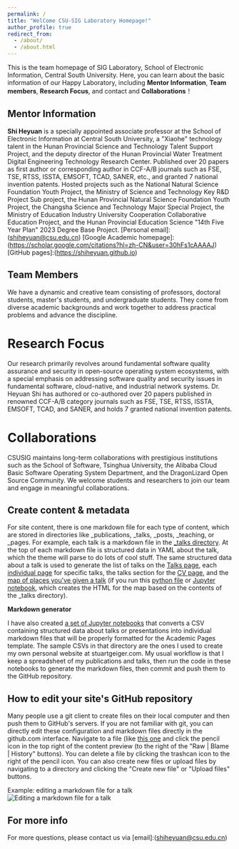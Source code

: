```yaml
---
permalink: /
title: "WelCome CSU-SIG Laboratory Homepage!"
author_profile: true
redirect_from: 
  - /about/
  - /about.html
---
```

This is the team homepage of SIG Laboratory, School of Electronic Information, Central South University. Here, you can learn about the basic information of our Happy Laboratory, including 	**Mentor Information**, 	**Team members**, 	**Research Focus**, and contact and **Collaborations**！

Mentor Information
------
**Shi Heyuan** is a specially appointed associate professor at the School of Electronic Information at Central South University, a "Xiaohe" technology talent in the Hunan Provincial Science and Technology Talent Support Project, and the deputy director of the Hunan Provincial Water Treatment Digital Engineering Technology Research Center.  Published over 20 papers as first author or corresponding author in CCF-A/B journals such as FSE, TSE, RTSS, ISSTA, EMSOFT, TCAD, SANER, etc., and granted 7 national invention patents. Hosted projects such as the National Natural Science Foundation Youth Project, the Ministry of Science and Technology Key R&D Project Sub project, the Hunan Provincial Natural Science Foundation Youth Project, the Changsha Science and Technology Major Special Project, the Ministry of Education Industry University Cooperation Collaborative Education Project, and the Hunan Provincial Education Science "14th Five Year Plan" 2023 Degree Base Project.
 [Personal email]:(shiheyuan@csu.edu.cn)
 [Google Academic homepage]:(https://scholar.google.com/citations?hl=zh-CN&user=30hFs1cAAAAJ)
 [GitHub pages]:(https://shiheyuan.github.io)
 
Team Members
------
We have a dynamic and creative team consisting of professors, doctoral students, master's students, and undergraduate students. They come from diverse academic backgrounds and work together to address practical problems and advance the discipline.

Research Focus
======
Our research primarily revolves around fundamental software quality assurance and security in open-source operating system ecosystems, with a special emphasis on addressing software quality and security issues in fundamental software, cloud-native, and industrial network systems. Dr. Heyuan Shi has authored or co-authored over 20 papers published in renowned CCF-A/B category journals such as FSE, TSE, RTSS, ISSTA, EMSOFT, TCAD, and SANER, and holds 7 granted national invention patents.

Collaborations
======
CSUSIG maintains long-term collaborations with prestigious institutions such as the School of Software, Tsinghua University, the Alibaba Cloud Basic Software Operating System Department, and the DragonLizard Open Source Community. We welcome students and researchers to join our team and engage in meaningful collaborations.



Create content & metadata
------
For site content, there is one markdown file for each type of content, which are stored in directories like _publications, _talks, _posts, _teaching, or _pages. For example, each talk is a markdown file in the [_talks directory](https://github.com/academicpages/academicpages.github.io/tree/master/_talks). At the top of each markdown file is structured data in YAML about the talk, which the theme will parse to do lots of cool stuff. The same structured data about a talk is used to generate the list of talks on the [Talks page](https://academicpages.github.io/talks), each [individual page](https://academicpages.github.io/talks/2012-03-01-talk-1) for specific talks, the talks section for the [CV page](https://academicpages.github.io/cv), and the [map of places you've given a talk](https://academicpages.github.io/talkmap.html) (if you run this [python file](https://github.com/academicpages/academicpages.github.io/blob/master/talkmap.py) or [Jupyter notebook](https://github.com/academicpages/academicpages.github.io/blob/master/talkmap.ipynb), which creates the HTML for the map based on the contents of the _talks directory).

**Markdown generator**

I have also created [a set of Jupyter notebooks](https://github.com/academicpages/academicpages.github.io/tree/master/markdown_generator
) that converts a CSV containing structured data about talks or presentations into individual markdown files that will be properly formatted for the Academic Pages template. The sample CSVs in that directory are the ones I used to create my own personal website at stuartgeiger.com. My usual workflow is that I keep a spreadsheet of my publications and talks, then run the code in these notebooks to generate the markdown files, then commit and push them to the GitHub repository.

How to edit your site's GitHub repository
------
Many people use a git client to create files on their local computer and then push them to GitHub's servers. If you are not familiar with git, you can directly edit these configuration and markdown files directly in the github.com interface. Navigate to a file (like [this one](https://github.com/academicpages/academicpages.github.io/blob/master/_talks/2012-03-01-talk-1.md) and click the pencil icon in the top right of the content preview (to the right of the "Raw | Blame | History" buttons). You can delete a file by clicking the trashcan icon to the right of the pencil icon. You can also create new files or upload files by navigating to a directory and clicking the "Create new file" or "Upload files" buttons. 

Example: editing a markdown file for a talk
![Editing a markdown file for a talk](/images/editing-talk.png)

For more info
------
For more questions, please contact us via [email]:(shiheyuan@csu.edu.cn)
